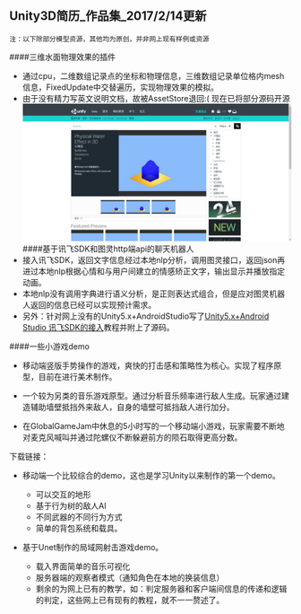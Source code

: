 ## Unity3D简历_作品集_2017/2/14更新
`注：以下除部分模型资源，其他均为原创，并非网上现有样例或资源`

####三维水面物理效果的插件
* 通过cpu，二维数组记录点的坐标和物理信息，三维数组记录单位格内mesh信息，FixedUpdate中交替遍历，实现物理效果的模拟。
* 由于没有精力写英文说明文档，故被AssetStore退回:( 现在已将部分源码开源
![baidu](/Projects/PhysicalWater/Unity_Plugins_PhysicalWater.png?imageView/2/w/300/q/50)
####基于讯飞SDK和图灵http端api的聊天机器人
* 接入讯飞SDK，返回文字信息经过本地nlp分析，调用图灵接口，返回json再进过本地nlp根据心情和与用户间建立的情感矫正文字，输出显示并播放指定动画。
* 本地nlp没有调用字典进行语义分析，是正则表达式组合，但是应对图灵机器人返回的信息已经可以实现预计需求。
* 另外：针对网上没有的Unity5.x+AndroidStudio写了[Unity5.x+Android Studio 讯飞SDK的接入](http://liquiddomain.net/forum.php?mod=viewthread&tid=17&extra=page%3D1)教程并附上了源码。

####一些小游戏demo
* 移动端竖版手势操作的游戏，爽快的打击感和策略性为核心。实现了程序原型，目前在进行美术制作。

* 一个较为另类的音乐游戏原型。通过分析音乐频率进行敌人生成。玩家通过建造辅助墙壁抵挡外来敌人，自身的墙壁可抵挡敌人进行加分。

* 在GlobalGameJam中休息的5小时写的一个移动端小游戏，玩家需要不断地对麦克风喊叫并通过陀螺仪不断躲避前方的陨石取得更高分数。

下载链接：


* 移动端一个比较综合的demo，这也是学习Unity以来制作的第一个demo。
  * 可以交互的地形
  * 基于行为树的敌人AI
  * 不同武器的不同行为方式
  * 简单的背包系统和载具。
   


* 基于Unet制作的局域网射击游戏demo。
  * 载入界面简单的音乐可视化
  * 服务器端的观察者模式（通知角色在本地的换装信息）
  * 剩余的为网上已有的教学，如：判定服务器和客户端间信息的传递和逻辑的判定，这些网上已有现有的教程，就不一一赘述了。

